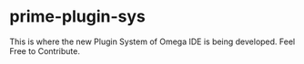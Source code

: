 # prime-plugin-sys
This is where the new Plugin System of Omega IDE is being developed. Feel Free to Contribute.
